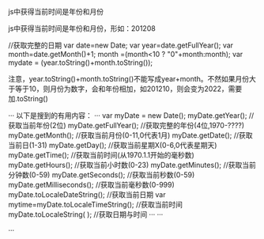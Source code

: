 js中获得当前时间是年份和月份

js中获得当前时间是年份和月份，形如：201208
      
 //获取完整的日期
 var date=new Date;
 var year=date.getFullYear(); 
 var month=date.getMonth()+1;
 month =(month<10 ? "0"+month:month); 
 var mydate = (year.toString()+month.toString());

注意，year.toString()+month.toString()不能写成year+month。不然如果月份大于等于10，则月份为数字，会和年份相加，如201210，则会变为2022，需要加.toString()

··· 以下是搜到的有用内容：
···
var myDate = new Date();
myDate.getYear(); //获取当前年份(2位)
myDate.getFullYear(); //获取完整的年份(4位,1970-????)
myDate.getMonth(); //获取当前月份(0-11,0代表1月)
myDate.getDate(); //获取当前日(1-31)
myDate.getDay(); //获取当前星期X(0-6,0代表星期天)
myDate.getTime(); //获取当前时间(从1970.1.1开始的毫秒数)
myDate.getHours(); //获取当前小时数(0-23)
myDate.getMinutes(); //获取当前分钟数(0-59)
myDate.getSeconds(); //获取当前秒数(0-59)
myDate.getMilliseconds(); //获取当前毫秒数(0-999)
myDate.toLocaleDateString(); //获取当前日期
var mytime=myDate.toLocaleTimeString(); //获取当前时间
myDate.toLocaleString( ); //获取日期与时间
···
···
<SCRIPT LANGUAGE="JavaScript">
function monthnow(){
 var now   = new Date();
 var monthn = now.getMonth();
 var yearn  = now.getYear();
 window.location.href="winnNamelist.jsp?getMonth="+monthn+"&getYear="+yearn;
}
</script>
···
